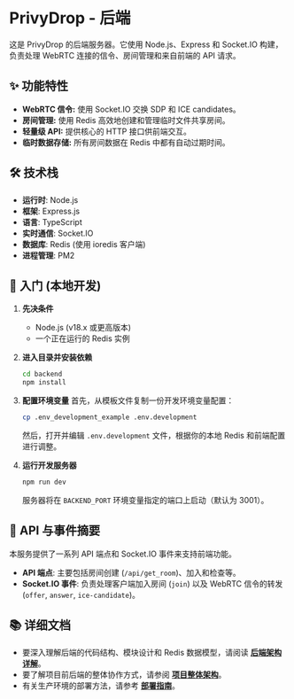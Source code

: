 # PrivyDrop - 后端

这是 PrivyDrop 的后端服务器。它使用 Node.js、Express 和 Socket.IO 构建，负责处理 WebRTC 连接的信令、房间管理和来自前端的 API 请求。

## ✨ 功能特性

- **WebRTC 信令:** 使用 Socket.IO 交换 SDP 和 ICE candidates。
- **房间管理:** 使用 Redis 高效地创建和管理临时文件共享房间。
- **轻量级 API:** 提供核心的 HTTP 接口供前端交互。
- **临时数据存储:** 所有房间数据在 Redis 中都有自动过期时间。

## 🛠️ 技术栈

- **运行时**: Node.js
- **框架**: Express.js
- **语言**: TypeScript
- **实时通信**: Socket.IO
- **数据库**: Redis (使用 ioredis 客户端)
- **进程管理**: PM2

## 🚀 入门 (本地开发)

1.  **先决条件**

    - Node.js (v18.x 或更高版本)
    - 一个正在运行的 Redis 实例

2.  **进入目录并安装依赖**

    ```bash
    cd backend
    npm install
    ```

3.  **配置环境变量**
    首先，从模板文件复制一份开发环境变量配置：
    ```bash
    cp .env_development_example .env.development
    ```
    然后，打开并编辑 `.env.development` 文件，根据你的本地 Redis 和前端配置进行调整。

4.  **运行开发服务器**
    ```bash
    npm run dev
    ```
    服务器将在 `BACKEND_PORT` 环境变量指定的端口上启动（默认为 3001）。

## 📖 API 与事件摘要

本服务提供了一系列 API 端点和 Socket.IO 事件来支持前端功能。

- **API 端点**: 主要包括房间创建 (`/api/get_room`)、加入和检查等。
- **Socket.IO 事件**: 负责处理客户端加入房间 (`join`) 以及 WebRTC 信令的转发 (`offer`, `answer`, `ice-candidate`)。

## 📚 详细文档

- 要深入理解后端的代码结构、模块设计和 Redis 数据模型，请阅读 [**后端架构详解**](../docs/BACKEND_ARCHITECTURE.zh-CN.md)。
- 要了解项目前后端的整体协作方式，请参阅 [**项目整体架构**](../docs/ARCHITECTURE.zh-CN.md)。
- 有关生产环境的部署方法，请参考 [**部署指南**](../docs/DEPLOYMENT.zh-CN.md)。
